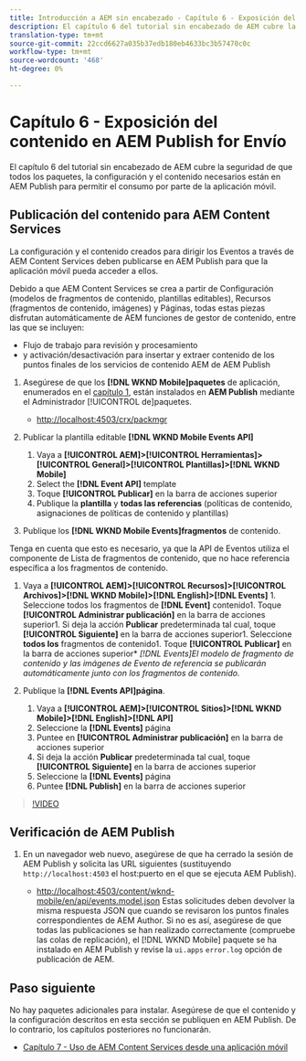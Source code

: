 ```yaml
---
title: Introducción a AEM sin encabezado - Capítulo 6 - Exposición del contenido en AEM Publish como JSON
description: El capítulo 6 del tutorial sin encabezado de AEM cubre la seguridad de que todos los paquetes, la configuración y el contenido necesarios están en AEM Publish para permitir el consumo desde la aplicación móvil.
translation-type: tm+mt
source-git-commit: 22ccd6627a035b37edb180eb4633bc3b57470c0c
workflow-type: tm+mt
source-wordcount: '468'
ht-degree: 0%

---
```



# Capítulo 6 - Exposición del contenido en AEM Publish for Envío

El capítulo 6 del tutorial sin encabezado de AEM cubre la seguridad de que todos los paquetes, la configuración y el contenido necesarios están en AEM Publish para permitir el consumo por parte de la aplicación móvil.

## Publicación del contenido para AEM Content Services

La configuración y el contenido creados para dirigir los Eventos a través de AEM Content Services deben publicarse en AEM Publish para que la aplicación móvil pueda acceder a ellos.

Debido a que AEM Content Services se crea a partir de Configuración (modelos de fragmentos de contenido, plantillas editables), Recursos (fragmentos de contenido, imágenes) y Páginas, todas estas piezas disfrutan automáticamente de AEM funciones de gestor de contenido, entre las que se incluyen:

* Flujo de trabajo para revisión y procesamiento
* y activación/desactivación para insertar y extraer contenido de los puntos finales de los servicios de contenido AEM de AEM Publish

1. Asegúrese de que los **[!DNL WKND Mobile]paquetes** de aplicación, enumerados en el [capítulo 1](./chapter-1.md#wknd-mobile-application-packages), están instalados en **AEM Publish** mediante el Administrador [!UICONTROL de]paquetes.
   * [http://localhost:4503/crx/packmgr](http://localhost:4503/crx/packmgr)

1. Publicar la plantilla editable **[!DNL WKND Mobile Events API]**
   1. Vaya a **[!UICONTROL AEM]>[!UICONTROL Herramientas]>[!UICONTROL General]>[!UICONTROL Plantillas]>[!DNL WKND Mobile]**
   1. Select the **[!DNL Event API]** template
   1. Toque **[!UICONTROL Publicar]** en la barra de acciones superior
   1. Publique la **plantilla** y **todas las referencias** (políticas de contenido, asignaciones de políticas de contenido y plantillas)

1. Publique los **[!DNL WKND Mobile Events]fragmentos** de contenido.

Tenga en cuenta que esto es necesario, ya que la API de Eventos utiliza el componente de Lista de fragmentos de contenido, que no hace referencia específica a los fragmentos de contenido.
1. Vaya a **[!UICONTROL AEM]>[!UICONTROL Recursos]>[!UICONTROL Archivos]>[!DNL WKND Mobile]>[!DNL English]>[!DNL Events]** 1. Seleccione todos los fragmentos de **[!DNL Event]** contenido1. Toque **[!UICONTROL Administrar publicación]** en la barra de acciones superior1. Si deja la acción **Publicar** predeterminada tal cual, toque **[!UICONTROL Siguiente]** en la barra de acciones superior1. Seleccione **todos los** fragmentos de contenido1. Toque **[!UICONTROL Publicar]** en la barra de acciones superior* *[!DNL Events]El modelo de fragmento de contenido y las imágenes de Evento de referencia se publicarán automáticamente junto con los fragmentos de contenido.*

1. Publique la **[!DNL Events API]página**.
   1. Vaya a **[!UICONTROL AEM]>[!UICONTROL Sitios]>[!DNL WKND Mobile]>[!DNL English]>[!DNL API]**
   1. Seleccione la **[!DNL Events]** página
   1. Puntee en **[!UICONTROL Administrar publicación]** en la barra de acciones superior
   1. Si deja la acción **Publicar** predeterminada tal cual, toque **[!UICONTROL Siguiente]** en la barra de acciones superior
   1. Seleccione la **[!DNL Events]** página
   1. Puntee **[!DNL Publish]** en la barra de acciones superior

>[!VIDEO](https://video.tv.adobe.com/v/28343/?quality=12&learn=on)

## Verificación de AEM Publish

1. En un navegador web nuevo, asegúrese de que ha cerrado la sesión de AEM Publish y solicita las URL siguientes (sustituyendo `http://localhost:4503` el host:puerto en el que se ejecuta AEM Publish).

   * [http://localhost:4503/content/wknd-mobile/en/api/events.model.json](http://localhost:4503/content/wknd-mobile/en/api/events.model.tidy.json)
   Estas solicitudes deben devolver la misma respuesta JSON que cuando se revisaron los puntos finales correspondientes de AEM Author. Si no es así, asegúrese de que todas las publicaciones se han realizado correctamente (compruebe las colas de replicación), el [!DNL WKND Mobile] paquete se ha instalado en AEM Publish y revise la `ui.apps` `error.log` opción de publicación de AEM.

## Paso siguiente

No hay paquetes adicionales para instalar. Asegúrese de que el contenido y la configuración descritos en esta sección se publiquen en AEM Publish. De lo contrario, los capítulos posteriores no funcionarán.

* [Capítulo 7 - Uso de AEM Content Services desde una aplicación móvil](./chapter-7.md)
